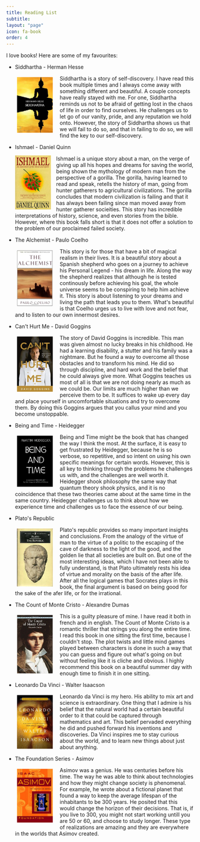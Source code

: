 ```yaml
---
title: Reading List
subtitle:
layout: "page"
icon: fa-book
order: 4
---
```


I love books! Here are some of my favourites:

<ul>
    <li>Siddhartha - Herman Hesse</li>
        <p><img src="/assets/images/siddhartha.jpg" alt="sid" style="width:20%;float: left;margin-right:3%;padding:1%">Siddhartha is a story of self-discovery. I have read this book multiple times and I always come away with something different and beautiful. A couple concepts have really stayed with me. For one, Siddhartha reminds us not to be afraid of getting lost in the chaos of life in order to find ourselves. He challenges us to let go of our vanity, pride, and any reputation we hold onto. However, the story of Siddhartha shows us that we will fail to do so, and that in failing to do so, we will find the key to our self-discovery.</p>
    <li>Ishmael - Daniel Quinn</li>
        <p><img class="image fit" src="/assets/images/ishmael.jpg" alt="ish" style="width:20%;float: left;margin-right:3%;padding:0%">Ishmael is a unique story about a man, on the verge of giving up all his hopes and dreams for saving the world, being shown the mythology of modern man from the perspective of a gorilla. The gorilla, having learned to read and speak, retells the history of man, going from hunter gatherers to agricultural civilizations. The gorilla concludes that modern civilization is failing and that it has always been failing since man moved away from hunter gatherer socieities. This story has incredible interpretations of history, science, and even stories from the bible. However, where this book falls short is that it does not offer a solution to the problem of our proclaimed failed society.</p>
    <li>The Alchemist - Paulo Coelho</li>
        <p><img src="/assets/images/alchemist.png" alt="sid" style="width:20%;float: left;margin-right:3%;padding:1%">This story is for those that have a bit of magical realism in their lives. It is a beautiful story about a Spanish shepherd who goes on a journey to achieve his Personal Legend - his dream in life. Along the way the shepherd realizes that although he is tested continously before achieving his goal, the whole universe seems to be conspiring to help him achieve it. This story is about listening to your dreams and living the path that leads you to them. What's beautiful is that Coelho urges us to live with love and not fear, and to listen to our own innermost desires.</p>
    <li>Can't Hurt Me - David Goggins</li>
        <p><img src="/assets/images/goggins.png" alt="sid" style="width:20%;float: left;margin-right:3%;padding:1%">The story of David Goggins is incredible. This man was given almost no lucky breaks in his childhood. He had a learning disability, a stutter and his family was a nightmare. But he found a way to overcome all those obstacles and to transform his mind. He did so through discipline, and hard work and the belief that he could always give more. What Goggins teaches us most of all is that we are not doing nearly as much as we could be. Our limits are much higher than we perceive them to be. It suffices to wake up every day and place yourself in uncomfortable situations and try to overcome them. By doing this Goggins argues that you callus your mind and you become unstoppable.</p>
    <li>Being and Time - Heidegger</li>
    <p><img class="image fit" src="/assets/images/bandt.jpg" alt="heid" style="width:20%;float: left;margin-right:3%;padding:1%">Being and Time might be the book that has changed the way I think the most. At the surface, it is easy to get frustrated by Heidegger, because he is so verbose, so repetitive, and so intent on using his own specific meanings for certain words. However, this is all key to thinking through the problems he challenges us with, and the challenges are well worth it. Heidegger shook philosophy the same way that quantum theory shook physics, and it is no coincidence that these two theories came about at the same time in the same country. Heidegger challenges us to think about how we experience time and challenges us to face the essence of our being.</p>
    <li>Plato's Republic</li>
    <p><img class="image fit" src="/assets/images/plato.jpg" alt="plato" style="width:20%;float: left;margin-right:3%;padding:1%">Plato's republic provides so many important insights and conclusions. From the analogy of the virtue of man to the virtue of a politic to the escaping of the cave of darkness to the light of the good, and the golden lie that all societies are built on. But one of the most interesting ideas, which I have not been able to fully understand, is that Plato ultimately rests his idea of virtue and morality on the basis of the after life. After all the logical games that Socrates plays in this book, the final argument is based on being good for the sake of the afer life, or for the irrational.</p>
    <li>The Count of Monte Cristo - Alexandre Dumas</li>
    <p><img class="image fit" src="/assets/images/cristo.jpg" alt="monte" style="width:20%;float: left;margin-right:3%;padding:1%">This is a guilty pleasure of mine. I have read it both in french and in english. The Count of Monte Cristo is a romantic thriller that strings you along the entire time. I read this book in one sitting the first time, because I couldn't stop. The plot twists and little mind games played between characters is done in such a way that you can guess and figure out what's going on but without feeling like it is cliche and obvious. I highly recommend this book on a beautiful summer day with enough time to finish it in one sitting.</p>
    <li>Leonardo Da Vinci - Walter Isaacson</li>
    <p><img class="image fit" src="/assets/images/leo.jpg" alt="leo" style="width:20%;float: left;margin-right:3%;padding:1%">Leonardo da Vinci is my hero. His ability to mix art and science is extraordinary. One thing that I admire is his belief that the natural world had a certain beautiful order to it that could be captured through mathematics and art. This belief pervaded everything he did and pushed forward his inventions and discoveries. Da Vinci inspires me to stay curious about the world, and to learn new things about just about anything.</p>
    <li>The Foundation Series - Asimov</li>
    <p><img class="image fit" src="/assets/images/asimov.jpg" alt="asimov" style="width:20%;float: left;margin-right:3%;padding:1%">Asimov was a genius. He was centuries before his time. The way he was able to think about technologies and how they might change society is phenomenal. For example, he wrote about a fictional planet that found a way to keep the average lifespan of the inhabitants to be 300 years. He posited that this would change the horizon of their decisions. That is, if you live to 300, you might not start working untill you are 50 or 60, and choose to study longer. These type of realizations are amazing and they are everywhere in the worlds that Asimov created.</p>
</ul>
